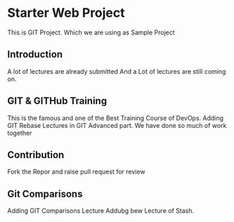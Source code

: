 # Starter Web Project
This is GIT Project. Which we are using as Sample Project

## Introduction
A lot of lectures are already submitted
And a Lot of lectures are still coming on.

## GIT & GITHub Training
This is the famous and one of the Best Training Course of DevOps.
Adding GIT Rebase Lectures in GIT Advanced part.
We have done so much of work together

## Contribution
Fork the Repor and raise pull request for review

## Git Comparisons
Adding GIT Comparisons Lecture
Addubg bew Lecture of Stash.

